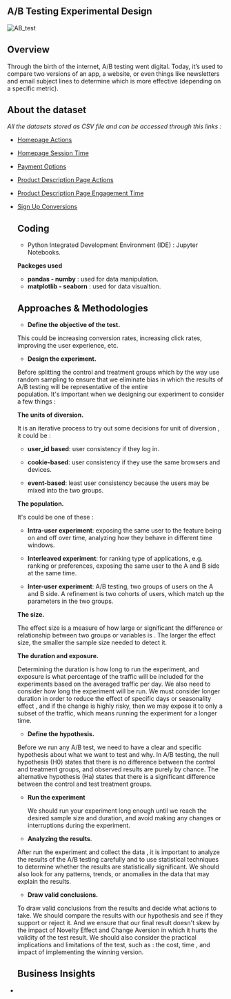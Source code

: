 ## A/B Testing Experimental Design

![AB_test](https://github.com/hayasalman/e-commerce-website-ab-test/assets/71796909/1db2a706-f3df-419f-b25d-d73cc7db2283)

## Overview

Through the birth of the internet, A/B testing went digital. Today, it’s used to compare two versions of an app, a website, or even things like newsletters and email subject lines 
to determine which is more effective (depending on a specific metric).

## About the dataset

*All the datasets stored as CSV file and can be accessed through this links :*

- [Homepage Actions](https://github.com/hayasalman/e-commerce-website-ab-test/blob/main/Datasets/ecommerce_homepage_actions.csv)
- [Homepage Session Time](https://github.com/hayasalman/e-commerce-website-ab-test/blob/main/Datasets/homepage_sessions.csv)
- [Payment Options](https://github.com/hayasalman/e-commerce-website-ab-test/blob/main/Datasets/payment_opt.csv)
- [Product Description Page Actions](https://github.com/hayasalman/e-commerce-website-ab-test/blob/main/Datasets/pdp_actions.csv)
- [Product Description Page Engagement Time](https://github.com/hayasalman/e-commerce-website-ab-test/blob/main/Datasets/pdp_engagement_time.csv)
- [Sign Up Conversions](https://github.com/hayasalman/e-commerce-website-ab-test/blob/main/Datasets/signup_conversions.csv)

  ## Coding

  -  Python Integrated Development Environment (IDE) : Jupyter Notebooks.

   **Packeges used** 
  * **pandas - numby** : used for data manipulation.
  * **matplotlib - seaborn** : used for data visualtion.

  ## Approaches & Methodologies

  - **Define the objective of the test.**

  This could be increasing conversion rates, increasing click rates, improving the user experience, etc.
    
  - **Design the experiment.**
 
  Before splitting the control and treatment groups which by the way use random sampling to ensure that we eliminate bias in which the results of A/B testing will be representative of the entire  
  population. It's important when we designing our experiment to consider a few things :

  **The units of diversion.**
      
    It is an iterative process to try out some decisions for unit of diversion , it could be :
         
    - **user_id based**: user consistency if they log in.
            
    - **cookie-based**: user consistency if they use the same browsers and devices.
            
    - **event-based**: least user consistency because the users may be mixed into the two groups.
         
  **The population.**

  It's could be one of these :

  - **Intra-user experiment**: exposing the same user to the feature being on and off over time, analyzing how they behave in different time windows.

  - **Interleaved experiment**: for ranking type of applications, e.g. ranking or preferences, exposing the same user to the A and B side at the same time.

  - **Inter-user experiment**: A/B testing, two groups of users on the A and B side. A refinement is two cohorts of users, which match up the parameters in the two groups.
 
  **The size.**
 
  The effect size is a measure of how large or significant the difference or relationship between two groups or variables is .
  The larger the effect size, the smaller the sample size needed to detect it. 
    
  **The duration and exposure.**
    
  Determining the duration is how long to run the experiment, and exposure is what percentage of the traffic will be included for the experiments based on the averaged traffic per day.
  We also need to consider how long the experiment will be run. We must consider longer duration in order to reduce the effect of specific days or seasonality effect , and if the change
  is highly risky, then we may expose it to only a subset of the traffic, which means running the experiment for a longer time.

  - **Define the hypothesis.**
 
  Before we run any A/B test, we need to have a clear and specific hypothesis about what we want to test and why. In A/B testing, the null hypothesis (H0) states that there is no difference between 
  the control and treatment groups, and observed results are purely by chance. The alternative hypothesis (Ha) states that there is a significant difference between the control and test treatment 
  groups.

  - **Run the experiment**

    We should run your experiment long enough until we reach the desired sample size and duration, and avoid making any changes or interruptions during the experiment.
    
  - **Analyzing the results**.

  After run the experiment and collect the data , it is important to analyze the results of the A/B testing carefully and to use statistical techniques to determine whether the results are 
  statistically significant. We should also look for any patterns, trends, or anomalies in the data that may explain the results.

  - **Draw valid conclusions.**

  To draw valid conclusions from the  results and decide what actions to take. We should compare the results with our hypothesis and see if they support or reject it. And we ensure that our final 
  result doesn't skew by the impact of Novelty Effect and Change Aversion in which it hurts the validity of the test result. We should also consider the practical implications and limitations of 
  the test, such as :  the cost, time , and impact of implementing the winning version.

  ## Business Insights

- 
  

